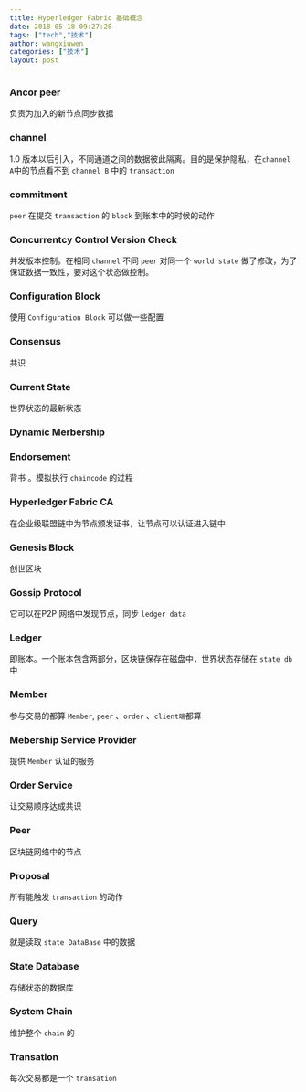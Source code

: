 ```yaml
---
title: Hyperledger Fabric 基础概念
date: 2018-05-18 09:27:28
tags: ["tech","技术"]
author: wangxiuwen
categories: ["技术"]
layout: post
---
```


### Ancor peer

负责为加入的新节点同步数据

### channel

1.0 版本以后引入，不同通道之间的数据彼此隔离。目的是保护隐私，在`channel A`中的节点看不到 `channel B` 中的 `transaction`

### commitment

`peer` 在提交 `transaction` 的 `block` 到账本中的时候的动作

### Concurrentcy Control Version Check

并发版本控制。在相同 `channel` 不同 `peer` 对同一个 `world state` 做了修改，为了保证数据一致性，要对这个状态做控制。

### Configuration Block

使用 `Configuration Block` 可以做一些配置

### Consensus

共识

### Current State

世界状态的最新状态

### Dynamic Merbership



### Endorsement

背书 。模拟执行 `chaincode` 的过程



### Hyperledger Fabric CA

在企业级联盟链中为节点颁发证书，让节点可以认证进入链中

### Genesis Block

创世区块

### Gossip Protocol

它可以在P2P 网络中发现节点，同步 `ledger data`

### Ledger

即账本。一个账本包含两部分，区块链保存在磁盘中，世界状态存储在 `state db` 中

### Member

参与交易的都算 `Member`,  `peer` 、`order` 、`client端`都算

### Mebership Service Provider

提供 `Member` 认证的服务

### Order Service

让交易顺序达成共识

### Peer

区块链网络中的节点

### Proposal

所有能触发 `transaction` 的动作

### Query

就是读取 `state DataBase` 中的数据

 ### State Database

存储状态的数据库

### System Chain

维护整个 `chain` 的

### Transation

每次交易都是一个 `transation`
